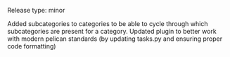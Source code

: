 Release type: minor

Added subcategories to categories to be able to cycle through which subcategories are present for a category.
Updated plugin to better work with modern pelican standards (by updating tasks.py and ensuring proper code formatting)

